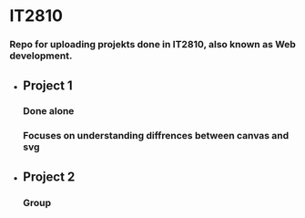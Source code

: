 # IT2810

### Repo for uploading projekts done in IT2810, also known as Web development.

* ## Project 1

  ### Done alone
  ### Focuses on understanding diffrences between canvas and svg

* ## Project 2

  ### Group
